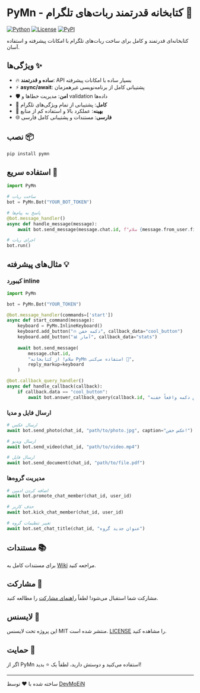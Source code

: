 # PyMn - کتابخانه قدرتمند ربات‌های تلگرام 🚀

[![Python](https://img.shields.io/badge/Python-3.7+-blue.svg)](https://python.org)
[![License](https://img.shields.io/badge/License-MIT-green.svg)](LICENSE)
[![PyPI](https://img.shields.io/pypi/v/pymn.svg)](https://pypi.org/project/pymn/)

کتابخانه‌ای قدرتمند و کامل برای ساخت ربات‌های تلگرام با امکانات پیشرفته و استفاده آسان.

## ویژگی‌ها ✨

- 🔥 **ساده و قدرتمند**: API بسیار ساده با امکانات پیشرفته
- ⚡ **async/await**: پشتیبانی کامل از برنامه‌نویسی غیرهمزمان
- 🛡️ **امن**: مدیریت خطاها و validation داده‌ها
- 📱 **کامل**: پشتیبانی از تمام ویژگی‌های تلگرام
- 🎯 **بهینه**: عملکرد بالا و استفاده کم از منابع
- 🌐 **فارسی**: مستندات و پشتیبانی کامل فارسی

## نصب 📦

```bash
pip install pymn
```

## استفاده سریع 🚀

```python
import PyMn

# ساخت ربات
bot = PyMn.Bot("YOUR_BOT_TOKEN")

# پاسخ به پیام‌ها
@bot.message_handler()
async def handle_message(message):
    await bot.send_message(message.chat.id, f"سلام {message.from_user.first_name}!")

# اجرای ربات
bot.run()
```

## مثال‌های پیشرفته 💡

### کیبورد inline
```python
import PyMn

bot = PyMn.Bot("YOUR_TOKEN")

@bot.message_handler(commands=['start'])
async def start_command(message):
    keyboard = PyMn.InlineKeyboard()
    keyboard.add_button("🔥 دکمه خفن", callback_data="cool_button")
    keyboard.add_button("📊 آمار", callback_data="stats")
    
    await bot.send_message(
        message.chat.id, 
        "سلام! از کتابخانه PyMn استفاده می‌کنی 🚀",
        reply_markup=keyboard
    )

@bot.callback_query_handler()
async def handle_callback(callback):
    if callback.data == "cool_button":
        await bot.answer_callback_query(callback.id, "این دکمه واقعاً خفنه! 🔥")
```

### ارسال فایل و مدیا
```python
# ارسال عکس
await bot.send_photo(chat_id, "path/to/photo.jpg", caption="عکس خفن!")

# ارسال ویدیو
await bot.send_video(chat_id, "path/to/video.mp4")

# ارسال فایل
await bot.send_document(chat_id, "path/to/file.pdf")
```

### مدیریت گروه‌ها
```python
# اضافه کردن ادمین
await bot.promote_chat_member(chat_id, user_id)

# حذف کاربر
await bot.kick_chat_member(chat_id, user_id)

# تغییر تنظیمات گروه
await bot.set_chat_title(chat_id, "عنوان جدید گروه")
```

## مستندات 📚

برای مستندات کامل به [Wiki](https://github.com/DevMoEiN/PyMn/wiki) مراجعه کنید.

## مشارکت 🤝

مشارکت شما استقبال می‌شود! لطفاً [راهنمای مشارکت](CONTRIBUTING.md) را مطالعه کنید.

## لایسنس 📄

این پروژه تحت لایسنس MIT منتشر شده است. [LICENSE](LICENSE) را مشاهده کنید.

## حمایت 💖

اگر از PyMn استفاده می‌کنید و دوستش دارید، لطفاً یک ⭐ بدید!

---

ساخته شده با ❤️ توسط [DevMoEiN](https://github.com/DevMoEiN)
